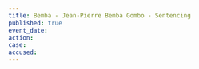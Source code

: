 ```yaml
---
title: Bemba - Jean-Pierre Bemba Gombo - Sentencing
published: true
event_date:
action:
case:
accused:
---
```

